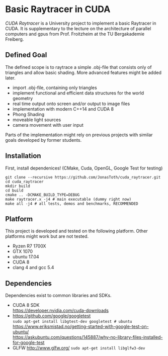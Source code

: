 # Basic Raytracer in CUDA

*CUDA Raytracer* is a University project to implement a basic Raytracer in CUDA.
It is supplementary to the lecture on the architecture of parallel computers and gpus from Prof. Froitzheim at the TU Bergakademie Freiberg.

## Defined Goal

The defined scope is to raytrace a simple .obj-file that consists only of triangles and allow basic shading.
More advanced features might be added later.

- import .obj-file, containing only triangles
- implement functional and efficient data structures for the world geometry
- real time output onto screen and/or output to image files
- implementation with modern C++14 and CUDA 8
- Phong Shading
- moveable light sources
- camera movement with user input

Parts of the implementation might rely on previous projects with similar goals developed by former students.

## Installation

First, install dependenices! (CMake, Cuda, OpenGL, Google Test for testing)

```
git clone --recursive https://github.com/JonasToth/cuda_raytracer.git
cd cuda_raytracer
mkdir build
cd build
cmake .. -DCMAKE_BUILD_TYPE=DEBUG
make raytracer.x -j4 # main executable (dummy right now)
make all -j4 # all tests, demos and benchmarks, RECOMMENDED
```

## Platform

This project is developed and tested on the following platform. Other platforms might work but are not tested.

- Ryzen R7 1700X
- GTX 1070
- ubuntu 17.04
- CUDA 8
- clang 4 and gcc 5.4

## Dependencies

Dependencies exist to common libraries and SDKs.

- CUDA 8 SDK  
  https://developer.nvidia.com/cuda-downloads
- https://github.com/google/googletest  
  `sudo apt-get install libgtest-dev googletest # ubuntu`  
  https://www.eriksmistad.no/getting-started-with-google-test-on-ubuntu/  
  https://askubuntu.com/questions/145887/why-no-library-files-installed-for-google-test  
- GLFW http://www.glfw.org/
  `sudo apt-get install libglfw3-dev`
